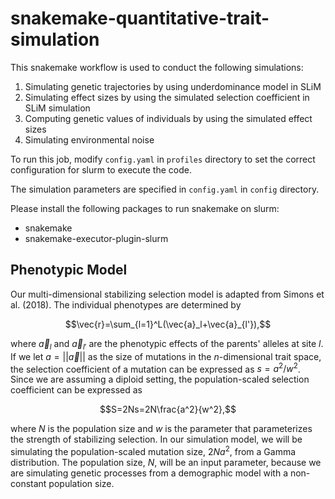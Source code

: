 # snakemake-quantitative-trait-simulation

This snakemake workflow is used to conduct the following simulations:

1. Simulating genetic trajectories by using underdominance model in SLiM
2. Simulating effect sizes by using the simulated selection coefficient in SLiM simulation
3. Computing genetic values of individuals by using the simulated effect sizes
4. Simulating environmental noise

To run this job, modify `config.yaml` in `profiles` directory to set the correct configuration for slurm to execute the code.

The simulation parameters are specified in `config.yaml` in `config` directory.

Please install the following packages to run snakemake on slurm:
- snakemake
- snakemake-executor-plugin-slurm


## Phenotypic Model

Our multi-dimensional stabilizing selection model is adapted from Simons et al. (2018). The individual phenotypes are determined by

```math
\vec{r}=\sum_{l=1}^L(\vec{a}_l+\vec{a}_{l'}),
```

where $`\vec{a}_l`$ and $`\vec{a}_{l'}`$ are the phenotypic effects of the parents' alleles at site $l$. If we let $`a=||\vec{a}||`$ as the size of mutations in the $n$-dimensional trait space, the selection coefficient of a mutation can be expressed as $`s=a^2/w^2`$. Since we are assuming a diploid setting, the population-scaled selection coefficient can be expressed as

```math
S=2Ns=2N\frac{a^2}{w^2},
```

where $N$ is the population size and $w$ is the parameter that parameterizes the strength of stabilizing selection. In our simulation model, we will be simulating the population-scaled mutation size, $2Na^2$, from a Gamma distribution. The population size, $N$, will be an input parameter, because we are simulating genetic processes from a demographic model with a non-constant population size.
